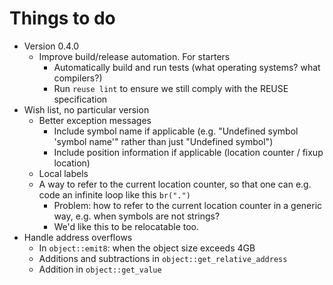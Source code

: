 <!--
SPDX-FileCopyrightText: 2021 Thomas Mathys
SPDX-License-Identifier: MIT
lzasm: a runtime assembler
-->

# Things to do
* Version 0.4.0
  * Improve build/release automation. For starters
    * Automatically build and run tests (what operating systems? what compilers?)
    * Run `reuse lint` to ensure we still comply with the REUSE specification
* Wish list, no particular version
  * Better exception messages
    * Include symbol name if applicable (e.g. "Undefined symbol 'symbol name'" rather than just "Undefined symbol")
    * Include position information if applicable (location counter / fixup location)
  * Local labels
  * A way to refer to the current location counter, so that one can e.g. code an infinite loop like this `br(".")`
    * Problem: how to refer to the current location counter in a generic way, e.g. when symbols are not strings?
    * We'd like this to be relocatable too.
* Handle address overflows
  * In `object::emit8`: when the object size exceeds 4GB
  * Additions and subtractions in `object::get_relative_address`
  * Addition in `object::get_value`
